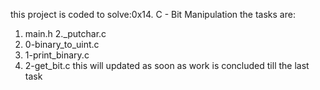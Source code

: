 this project is coded to solve:0x14. C - Bit Manipulation
the tasks are:
1. main.h
2._putchar.c
3. 0-binary_to_uint.c
4. 1-print_binary.c
5. 2-get_bit.c 
this will updated as soon as work is concluded till the last task

